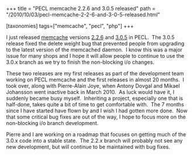 +++
title = "PECL memcache 2.2.6 and 3.0.5 released"
path = "/2010/10/03/pecl-memcache-2-2-6-and-3-0-5-released.html"

[taxonomies]
tags=["memcache", "pecl", "php"]
+++

I just released <a href="http://pecl.php.net/package/memcache">memcache</a> versions <a href="http://pecl.php.net/get/memcache-2.2.6.tgz">2.2.6</a> and <a href="http://pecl.php.net/get/memcache-3.0.5.tgz">3.0.5</a> in PECL.  The 3.0.5 release fixed the delete weight bug that prevented people from upgrading to the latest version of the memcached daemon.  I know this was a major issue for many shops and I hope it will allow people to continue to use the 3.0.x branch as we try to finish the non-blocking i/o changes.

These two releases are my first releases as part of the development team working on PECL memcache and the first releases in almost 20 months.  I took over, along with Pierre-Alain Joye, when Antony Dovgal and Mikael Johansson went inactive back in March 2010.  As luck would have it, I suddenly became busy myself.  Inheriting a project, especially one that is half-done, takes quite a bit of time to get comfortable with.  The 7 months since I have started have flown by and I wish I had gotten more done.  Now that some critical bug fixes are out of the way, I hope to focus more on the non-blocking i/o branch development.

Pierre and I are working on a roadmap that focuses on getting much of the 3.0.x code into a stable state.  The 2.2.x branch will probably not see any new development, but will continue to be maintained with bug fixes.
